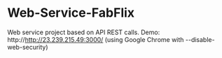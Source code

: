 # Web-Service-FabFlix
 Web service project based on API REST calls.
 Demo: http://http://23.239.215.49:3000/ (using Google Chrome with --disable-web-security)

